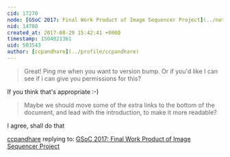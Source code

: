 ```yaml
---
cid: 17270
node: [GSoC 2017: Final Work Product of Image Sequencer Project](../notes/ccpandhare/08-23-2017/gsoc-2017-final-work-product-of-image-sequencer-project)
nid: 14780
created_at: 2017-08-29 15:42:41 +0000
timestamp: 1504021361
uid: 503543
author: [ccpandhare](../profile/ccpandhare)
---
```


> Great! Ping me when you want to version bump. Or if you'd like I can see if i can give you permissions for this?

If you think that's appropriate :-)

> Maybe we should move some of the extra links to the bottom of the document, and lead with the introduction, to make it more readable?

I agree, shall do that

[ccpandhare](../profile/ccpandhare) replying to: [GSoC 2017: Final Work Product of Image Sequencer Project](../notes/ccpandhare/08-23-2017/gsoc-2017-final-work-product-of-image-sequencer-project)

